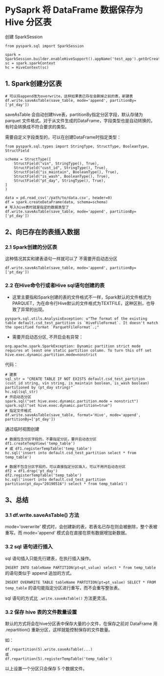 # PySaprk 将 DataFrame 数据保存为 Hive 分区表

创建 SparkSession
```
from pyspark.sql import SparkSession

spark = SparkSession.builder.enableHiveSupport().appName('test_app').getOrCreate()
sc = spark.sparkContext
hc = HiveContext(sc)
```

## 1. Spark创建分区表

```
# 可以将append改为overwrite，这样如果表已存在会删掉之前的表，新建表
df.write.saveAsTable(save_table, mode='append', partitionBy=['pt_day'])
```
saveAsTable 会自动创建hive表，partitionBy指定分区字段，默认存储为 parquet 文件格式。对于从文件生成的DataFrame，字段类型也是自动转换的，有时会转换成不符合要求的类型。

需要自定义字段类型的，可以在创建DataFrame时指定类型：
```
from pyspark.sql.types import StringType, StructType, BooleanType, StructField

schema = StructType([
    StructField("vin", StringType(), True),
    StructField("cust_id", StringType(), True),
    StructField("is_maintain", BooleanType(), True),
    StructField("is_wash", BooleanType(), True),
    StructField("pt_day", StringType(), True),
]
)

data = pd.read_csv('/path/to/data.csv', header=0)
df = spark.createDataFrame(data, schema=schema)
# 写入hive表时就是指定的数据类型了
df.write.saveAsTable(save_table, mode='append', partitionBy=['pt_day'])
```

## 2、向已存在的表插入数据
### 2.1 Spark创建的分区表

这种情况其实和建表语句一样就可以了
不需要开启动态分区
```
df.write.saveAsTable(save_table, mode='append', partitionBy=['pt_day'])
```

### 2.2 在Hive命令行或者Hive sql语句创建的表

- 这里主要指和Spark创建的表的文件格式不一样，Spark默认的文件格式为PARQUET，为在命令行Hive默认的文件格式为TEXTFILE，这种区别，也导致了异常的出现。
```
pyspark.sql.utils.AnalysisException: u"The format of the existing table default.csd_test_partition is `HiveFileFormat`. It doesn't match the specified format `ParquetFileFormat`.;"
```
- 需要开启动态分区, 不开启会有异常：
```
org.apache.spark.SparkException: Dynamic partition strict mode requires at least one static partition column. To turn this off set hive.exec.dynamic.partition.mode=nonstrict
```
代码：
```
# 建表
sql_str = "CREATE TABLE IF NOT EXISTS default.csd_test_partition (cust_id string, vin string, is_maintain boolean, is_wash boolean) partitioned by (pt_day string)"
hc.sql(sql_str) 
# 开启动态分区
spark.sql("set hive.exec.dynamic.partition.mode = nonstrict")
spark.sql("set hive.exec.dynamic.partition=true")
# 指定文件格式
df.write.saveAsTable(save_table, format='Hive', mode='append', partitionBy=['pt_day'])
```

通过临时视图创建

```
# 数据包含分区字段的，不要指定分区，要开启动态分区
df1.createTempView('temp_table')
# 或 df1.registerTempTable('temp_table')
hc.sql('insert into default.csd_test_partition select * from temp_table')
```

```
# 数据不包含分区字段的，可以直接指定分区插入，可以不用开启动态分区
df2 = df1.drop('pt_day')
df2.registerTempTable('temp_table')
hc.sql('insert into default.csd_test_partition partition(pt_day="20190516") select * from temp_table1')
```

## 3、总结

### 3.1 df.write.saveAsTable() 方法

mode='overwrite' 模式时，会创建新的表，若表名已存在则会被删除，整个表被重写。而 mode='append' 模式会在直接在原有数据增加新数据。

### 3.2 sql 语句进行插入

sql 语句插入只能先行建表，在执行插入操作。

`INSERT INTO tableName PARTITION(pt=pt_value) select * from temp_table` 的语句类似于 append 追加的方式。

`INSERT OVERWRITE TABLE tableName PARTITION(pt=pt_value) SELECT * FROM temp_table` 的语句能指定分区进行重写，而不会重写整张表。

sql 语句的方式比 `.write.saveAsTable()` 方法更灵活。


### 3.2 保存 hive 表的文件数量设置

默认的方式将会在hive分区表中保存大量的小文件，在保存之前对 DataFrame 用 .repartition() 重新分区，这样就能控制保存的文件数量。

如：
```
df.repartition(5).write.saveAsTable(...)
或
df.repartition(5).registerTempTable('temp_table')
```

以上设置一个分区只会保存 5 个数据文件。